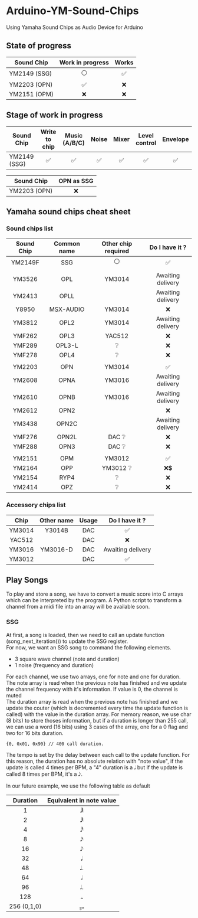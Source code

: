 # Arduino-YM-Sound-Chips
Using Yamaha Sound Chips as Audio Device for Arduino


## State of progress

| Sound Chip   | Work in progress | Works |
| ------------ | :--------------: | :---: |
| YM2149 (SSG) | :white_circle: | :white_check_mark: |
| YM2203 (OPN) | :white_check_mark: | :x: |
| YM2151 (OPM) | :x: | :x: |


## Stage of work in progress

| Sound Chip   | Write to chip | Music (A/B/C) | Noise | Mixer | Level control | Envelope |
| ------------ | :-----------: | :-----------: | :---: | :---: | :-----------: | :------: |
| YM2149 (SSG) | :white_check_mark: | :white_check_mark: | :white_check_mark: | :white_check_mark: | :white_check_mark: | :white_check_mark: |

| Sound Chip   | OPN as SSG |
| ------------ | :--------: |
| YM2203 (OPN) | :x: |


## Yamaha sound chips cheat sheet

### Sound chips list

| Sound Chip | Common name | Other chip required | Do I have it ?         |
| :--------: | :---------: | :-----------------: | :--------------------: |
| YM2149F    | SSG         | :white_circle:      | :white_check_mark:     |
|            |             |                     |                        |
| YM3526     | OPL         | YM3014              | Awaiting delivery      |
| YM2413     | OPLL        |                     | Awaiting delivery      |
| Y8950      | MSX-AUDIO   | YM3014              | :x:                    |
| YM3812     | OPL2        | YM3014              | Awaiting delivery      |
| YMF262     | OPL3        | YAC512              | :x:                    |
| YMF289     | OPL3-L      | :grey_question:     | :x:                    |
| YMF278     | OPL4        | :grey_question:     | :x:                    |
|            |             |                     |                        |
| YM2203     | OPN         | YM3014              | :white_check_mark:     |
| YM2608     | OPNA        | YM3016              | Awaiting delivery      |
| YM2610     | OPNB        | YM3016              | Awaiting delivery      |
| YM2612     | OPN2        |                     | :x:                    |
| YM3438     | OPN2C       |                     | Awaiting delivery      |
| YMF276     | OPN2L       | DAC :grey_question: | :x:                    |
| YMF288     | OPN3        | DAC :grey_question: | :x:                    |
|            |             |                     |                        |
| YM2151     | OPM         | YM3012              | :white_check_mark:     |
| YM2164     | OPP         | YM3012 :grey_question: | :x::heavy_dollar_sign: |
| YM2154     | RYP4        | :grey_question:     | :x:                    |
| YM2414     | OPZ         | :grey_question:     | :x:                    |



### Accessory chips list

| Chip       | Other name  | Usage      |  Do I have it ?    |
| :--------: | :---------: | :--------: | :----------------: |
| YM3014     | Y3014B      | DAC        | :white_check_mark: |
| YAC512     |             | DAC        | :x:                |
| YM3016     | YM3016-D    | DAC        | Awaiting delivery  |
| YM3012     |             | DAC        | :white_check_mark: |


## Play Songs

To play and store a song, we have to convert a music score into C arrays which can be interpreted by the program.
A Python script to transform a channel from a midi file into an array will be available soon.

### SSG

At first, a song is loaded, then we need to call an update function (song_next_iteration()) to update the SSG register.  
For now, we want an SSG song to command the following elements.

* 3 square wave channel (note and duration)
* 1 noise (frequency and duration)

For each channel, we use two arrays, one for note and one for duration.  
The note array is read when the previous note has finished and we update the channel frequency with it's information. If value is 0, the channel is muted  
The duration array is read when the previous note has finished and we update the couter (which is decremented every time the update function is called) with the value in the duration array.
For memory reason, we use char (8 bits) to store thoses information, but if a duration is longer than 255 call, we can use a word (16 bits) using 3 cases of the array, one for a 0 flag and two for 16 bits duration.

```
{0, 0x01, 0x90} // 400 call duration.
```

The tempo is set by the delay between each call to the update function. For this reason, the duration has no absolute relation with "note value", if the update is called 4 times per BPM, a "4" duration is a 𝅘𝅥 but if the update is called 8 times per BPM, it's a 𝅘𝅥𝅮.

In our future example, we use the following table as default

| Duration    | Equivalent in note value |
| :---------: | :----------------------: |
| 1           | 𝅘𝅥𝅲 |
| 2           | 𝅘𝅥𝅱 |
| 4           | 𝅘𝅥𝅰 |
| 8           | 𝅘𝅥𝅯 |
| 16          | 𝅘𝅥𝅮 |
| 32          | 𝅘𝅥 |
| 48          | 𝅘𝅥. |
| 64          | 𝅗𝅥 |
| 96          | 𝅗𝅥. |
| 128         | 𝅝 |
| 256 (0,1,0) | 𝅝𝆊𝅝 |
